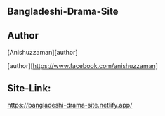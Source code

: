 ## Bangladeshi-Drama-Site 








## Author



[Anishuzzaman][author]

[author][https://www.facebook.com/anishuzzaman]




## Site-Link:

 https://bangladeshi-drama-site.netlify.app/

